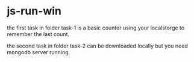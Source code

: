 # js-run-win
<p> the first task in folder task-1 is a basic counter using your localstorge to remember the last count. </p>
the second task in folder task-2 can be downloaded locally but you need mongodb server running.

